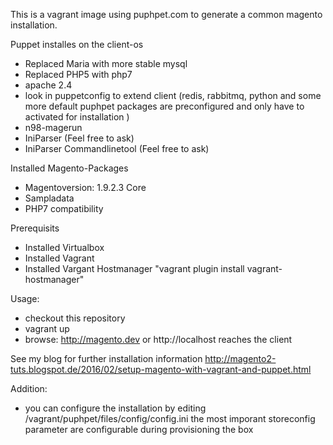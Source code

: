This is a vagrant image using puphpet.com to generate  a common magento installation.

Puppet installes on the client-os
- Replaced Maria with more stable mysql
- Replaced PHP5 with php7
- apache 2.4
- look in puppetconfig to extend client (redis, rabbitmq, python and some more default puphpet packages are preconfigured and only have to activated for installation )
- n98-magerun
- IniParser (Feel free to ask)
- IniParser Commandlinetool (Feel free to ask)

Installed Magento-Packages
- Magentoversion: 1.9.2.3 Core
- Sampladata
- PHP7 compatibility

Prerequisits
- Installed Virtualbox
- Installed Vagrant
- Installed Vargant Hostmanager "vagrant plugin install vagrant-hostmanager"

Usage:
- checkout this repository
- vagrant up
- browse: http://magento.dev or http://localhost reaches the client


See my blog for further installation information
http://magento2-tuts.blogspot.de/2016/02/setup-magento-with-vagrant-and-puppet.html


Addition:
- you can configure the installation by editing /vagrant/puphpet/files/config/config.ini
  the most imporant storeconfig parameter are configurable during provisioning the box





